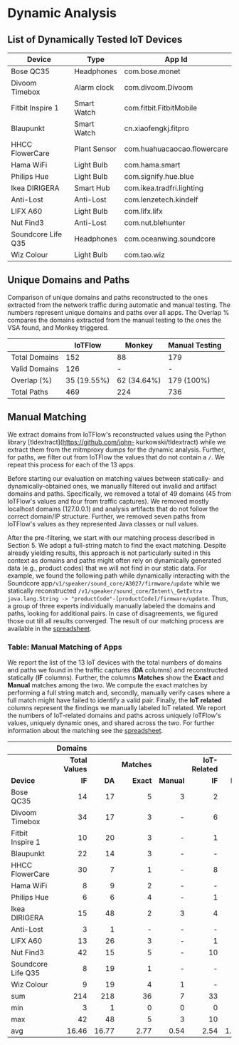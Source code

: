 # Dynamic Analysis



## List of Dynamically Tested IoT Devices

| **Device**          | **Type**          | **App Id**                  |
|---------------------|-------------------|-----------------------------|
| Bose QC35           | Headphones        | com.bose.monet              |
| Divoom Timebox      | Alarm clock       | com.divoom.Divoom           |
| Fitbit Inspire 1    | Smart Watch       | com.fitbit.FitbitMobile     |
| Blaupunkt           | Smart Watch       | cn.xiaofengkj.fitpro        |
| HHCC FlowerCare     | Plant Sensor      | com.huahuacaocao.flowercare |
| Hama WiFi           | Light Bulb        | com.hama.smart              |
| Philips Hue         | Light Bulb        | com.signify.hue.blue        |
| Ikea DIRIGERA       | Smart Hub         | com.ikea.tradfri.lighting   |
| Anti-Lost           | Anti-Lost         | com.lenzetech.kindelf       |
| LIFX A60            | Light Bulb        | com.lifx.lifx               |
| Nut Find3           | Anti-Lost         | com.nut.blehunter           |
| Soundcore Life Q35  | Headphones        | com.oceanwing.soundcore     |
| Wiz Colour          | Light Bulb        | com.tao.wiz                 |


## Unique Domains and Paths
Comparison of unique domains and paths reconstructed to the ones extracted from the network traffic during automatic and manual testing. The numbers represent unique domains and paths over all apps. The Overlap % compares the domains extracted from the manual testing to the ones the VSA found, and Monkey triggered.

|               | **IoTFlow**       | **Monkey**      | **Manual Testing**     |
|---------------|-------------------|-----------------|------------------------|
| Total Domains | 152               | 88              | 179                    |
| Valid Domains | 126               | -               | -                      |
| Overlap (%)   | 35 (19.55%)       | 62 (34.64%)     | 179 (100%)             |
| Total Paths   | 469               | 224             | 736                    |




## Manual Matching

We extract domains from IoTFlow's reconstructed values using the Python library [tldextract](https://github.com/john-
kurkowski/tldextract) while we extract them from the mitmproxy dumps for the dynamic analysis. Further, for paths, we filter out from IoTFlow the values that do not contain a `/`. We repeat this process for each of the 13 apps.

Before starting our evaluation on matching values between statically- and dynamically-obtained ones, we manually filtered out invalid and artifact domains and paths. Specifically, we removed a total of 49 domains (45 from IoTFlow's values and four from traffic captures). We removed mostly localhost domains (127.0.0.1) and analysis artifacts that do not follow the correct domain/IP structure. Further, we removed seven paths from IoTFlow's values as they represented Java classes or null values.


After the pre-filtering, we start with our matching process described in Section 5. We adopt a full-string match to find the exact matching. Despite already yielding results, this approach is not particularly suited in this context as domains and paths might often rely on dynamically generated data (e.g., product codes) that we will not find in our static data. For example, we found the following path while dynamically interacting with the Soundcore app`/v1/speaker/sound_core/A3027/firmware/update` while we statically reconstructed `/v1/speaker/sound_core/Intent\_GetExtra java.lang.String -> "productCode"-[productCode]/firmware/update`.
Thus, a group of three experts individually manually labeled the domains and paths, looking for additional pairs. In case of disagreements, we figured those out till all results converged.
The result of our matching process are available in the [spreadsheet](manual_matching_iotflow_vs_dynamic.xlsx).





### Table: Manual Matching of Apps
We report the list of the 13 IoT devices with the total numbers of domains and paths we found in the traffic captures (**DA** columns) and reconstructed statically (**IF** columns). Further, the columns **Matches** show the **Exact** and **Manual** matches among the two. We compute the exact matches by performing a full string match and, secondly, manually verify cases where a full match might have failed to identify a valid pair.  Finally, the **IoT related** columns represent the findings we manually labeled IoT related. We report the numbers of IoT-related domains and paths across uniquely IoTFlow's values, uniquely dynamic ones, and shared across the two. For further information about the matching see the [spreadsheet](manual_matching_iotflow_vs_dynamic.xlsx).

|                     |     **Domains** |||||||                                                                                                                    **Paths**   |||||||
|---------------------|-----------------:|-----------------:|--------------------:|---------------------:|-----------------:|-----------------:|-------------------:|-----------------:|-----------------:|--------------------:|---------------------:|-----------------:|-----------------:|-------------------:|
|                     |**Total Values** ||                    **Matches**      ||                       **IoT-Related**|||                                   **Total Values**  ||                     **Matches**     ||                     **IoT-Related**  |||
|         **Device**  |        **IF**   |         **DA**  |         **Exact**  |         **Manual**  | **IF**          | **DA**          | **Both**          |         **IF**  |         **DA**  |         **Exact**  |         **Manual**  |         **IF**  |         **DA**  |         **Both**  |
| Bose QC35           | 14              | 17              | 5                  | 3                   | 2               | 1               | 5                 | 33              | 39              | 4                  | -                   | 11              | 11              | 3                 |
| Divoom Timebox      | 34              | 17              | 3                  | -                   | 6               | 4               | 1                 | 57              | 48              | 4                  | -                   | 37              | 32              | 4                 |
| Fitbit Inspire 1    | 10              | 20              | 3                  | -                   | 1               | 2               | 3                 | 33              | 54              | -                  | 17                  | 11              | 26              | 17                |
| Blaupunkt           | 22              | 14              | 3                  | -                   | -               | -               | 1                 | 29              | 17              | 1                  | -                   | 16              | 6               | 1                 |
| HHCC FlowerCare     | 30              | 7               | 1                  | -                   | 8               | 2               | 1                 | 46              | 4               | -                  | 1                   | 31              | 1               | -                 |
| Hama WiFi           | 8               | 9               | 2                  | -                   | -               | 4               | 1                 | 13              | 9               | 1                  | 1                   | 6               | 4               | 2                 |
| Philips Hue         | 6               | 6               | 4                  | -                   | 1               | -               | 1                 | 26              | 7               | 2                  | 1                   | 1               | 2               | 1                 |
| Ikea DIRIGERA       | 15              | 48              | 2                  | 3                   | 4               | 1               | 1                 | 77              | 51              | 1                  | 1                   | 45              | -               | -                 |
| Anti-Lost           | 3               | 1               | -                  | -                   | -               | -               | -                 | 2               | 1               | -                  | -                   | -               | -               | -                 |
| LIFX A60            | 13              | 26              | 3                  | -                   | 1               | 1               | 2                 | 44              | 34              | 5                  | 3                   | 19              | 10              | 7                 |
| Nut Find3           | 42              | 15              | 5                  | -                   | 10              | -               | 2                 | 54              | 17              | 2                  | 1                   | 8               | 3               | 2                 |
| Soundcore Life Q35  | 8               | 19              | 1                  | -                   | -               | 2               | 1                 | 67              | 39              | 8                  | 5                   | 45              | 8               | 12                |
| Wiz Colour          | 9               | 19              | 4                  | 1                   | -               | 2               | 2                 | 16              | 17              | 2                  | 2                   | 1               | 7               | 1                 |
|        sum          | 214             | 218             | 36                 | 7                   | 33              | 19              | 21                | 497             | 337             | 30                 | 32                  | 231             | 110             | 50                |
|       min           | 3               | 1               | 0                  | 0                   | 0               | 0               | 0                 | 2               | 1               | 0                  | 0                   | 0               | 0               | 0                 |
|       max           | 42              | 48              | 5                  | 3                   | 10              | 4               | 5                 | 77              | 54              | 8                  | 17                  | 45              | 32              | 17                |
|       avg           | 16.46           | 16.77           | 2.77               | 0.54                | 2.54            | 1.46            | 1.62              | 38.23           | 25.92           | 2.31               | 2.46                | 17.77           | 8.46            | 3.85              |




